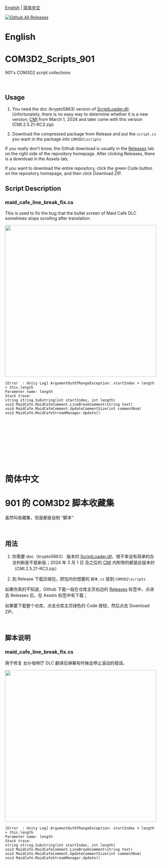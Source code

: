 [English](#english) | [简体中文](#%E7%AE%80%E4%BD%93%E4%B8%AD%E6%96%87)

[![Github All Releases](https://img.shields.io/github/downloads/90135/COM3D2_Scripts_901/total.svg)]()

# English
# COM3D2_Scripts_901

901's COM3D2 script collections

<br>

## Usage

1. You need the doc (krypto5863) version of [ScriptLoader.dll](https://github.com/krypto5863/BepInEx.ScriptLoader). Unfortunately, there is no easy way to determine whether it is a new version; [CMI](https://github.com/krypto5863/COM-Modular-Installer) from March 1, 2024 and later come with this version (CMI.2.5.21-RC3.zip)

2. Download the compressed package from Release and put the `script.cs` you want in the package into `COM3D2\scripts`

If you really don't know, the Github download is usually in the [Releases](https://github.com/90135/COM3D2_Scripts_901/releases) tab on the right side of the repository homepage. After clicking Releases, there is a download in the Assets tab;

If you want to download the entire repository, click the green Code button on the repository homepage, and then click Download ZIP.

## Script Description

### maid_cafe_line_break_fix.cs

This is used to fix the bug that the bullet screen of Maid Cafe DLC sometimes stops scrolling after translation.


<img src="https://github.com/user-attachments/assets/ee428b39-5e1a-4566-a516-ea50dccb1bc1" width="500"/>

```
[Error  : Unity Log] ArgumentOutOfRangeException: startIndex + length > this.length
Parameter name: length
Stack trace:
string string.Substring(int startIndex, int length)
void MaidCafe.MaidCafeComment.LineBreakComment(string text)
void MaidCafe.MaidCafeComment.UpdateCommentSize(int commentNum)
void MaidCafe.MaidCafeStreamManager.Update()
```

<br>
<br>
<br>
<br>
<br>
<br>
<br>
<br>



# 简体中文
# 901 的 COM3D2 脚本收藏集

虽然叫收藏集，但是都是自制 “脚本”

<br>

## 用法

1. 你需要 doc（krypto5863） 版本的 [ScriptLoader.dll](https://github.com/krypto5863/BepInEx.ScriptLoader)，很不幸没有简单的办法判断是不是新版；2024 年 3 月 1 日 及之后的 [CMI](https://github.com/krypto5863/COM-Modular-Installer) 内附带的都是此版本的（CMI.2.5.21-RC3.zip）

2. 到 Release 下载压缩包，把包内你想要的 `脚本.cs` 放到 `COM3D2\scripts`

如果你真的不知道，Github 下载一般在仓库主页右边的 [Releases](https://github.com/90135/COM3D2_Scripts_901/releases) 标签中，点进去 Releases 后，在 Assets 标签中有下载；

如果要下载整个仓库，点击仓库主页绿色的 Code 按钮，然后点击 Download ZIP。

<br>

## 脚本说明

### maid_cafe_line_break_fix.cs

用于修复 女仆咖啡厅 DLC 翻译后弹幕有时候会停止滚动的错误。

<img src="https://github.com/user-attachments/assets/ee428b39-5e1a-4566-a516-ea50dccb1bc1" width="500"/>

```
[Error  : Unity Log] ArgumentOutOfRangeException: startIndex + length > this.length
Parameter name: length
Stack trace:
string string.Substring(int startIndex, int length)
void MaidCafe.MaidCafeComment.LineBreakComment(string text)
void MaidCafe.MaidCafeComment.UpdateCommentSize(int commentNum)
void MaidCafe.MaidCafeStreamManager.Update()
```

